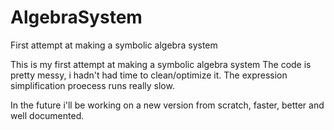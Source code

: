 # AlgebraSystem
First attempt at making a symbolic algebra system

This is my first attempt at making a symbolic algebra system
The code is pretty messy, i hadn't had time to clean/optimize it.
The expression simplification proecess runs really slow.

In the future i'll be working on a new version from scratch, faster, better and well documented.
